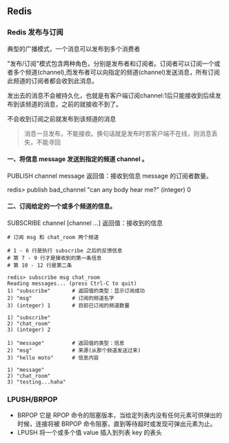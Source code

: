 ## Redis
### Redis 发布与订阅
典型的广播模式，一个消息可以发布到多个消费者

"发布/订阅"模式包含两种角色，分别是发布者和订阅者。订阅者可以订阅一个或者多个频道(channel),而发布者可以向指定的频道(channel)发送消息，所有订阅此频道的订阅者都会收到此消息。

发出去的消息不会被持久化，也就是有客户端订阅channel:1后只能接收到后续发布到该频道的消息，之前的就接收不到了。

不会收到订阅之前就发布到该频道的消息

> 消息一旦发布，不能接收。换句话就是发布时若客户端不在线，则消息丢失，不能寻回

#### 一、将信息 message 发送到指定的频道 channel 。
PUBLISH channel message
返回值：接收到信息 message 的订阅者数量。

redis> publish bad_channel "can any body hear me?"
(integer) 0
 
#### 二、订阅给定的一个或多个频道的信息。
SUBSCRIBE channel [channel ...]
返回值：接收到的信息
```
# 订阅 msg 和 chat_room 两个频道

# 1 - 6 行是执行 subscribe 之后的反馈信息
# 第 7 - 9 行才是接收到的第一条信息
# 第 10 - 12 行是第二条

redis> subscribe msg chat_room
Reading messages... (press Ctrl-C to quit)
1) "subscribe"       # 返回值的类型：显示订阅成功
2) "msg"             # 订阅的频道名字
3) (integer) 1       # 目前已订阅的频道数量

1) "subscribe"
2) "chat_room"
3) (integer) 2

1) "message"         # 返回值的类型：信息
2) "msg"             # 来源(从那个频道发送过来)
3) "hello moto"      # 信息内容

1) "message"
2) "chat_room"
3) "testing...haha"
```
### LPUSH/BRPOP
- BRPOP
它是 RPOP 命令的阻塞版本，当给定列表内没有任何元素可供弹出的时候，连接将被 BRPOP 命令阻塞，直到等待超时或发现可弹出元素为止。
- LPUSH
将一个或多个值 value 插入到列表 key 的表头

